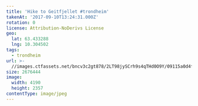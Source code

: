 ```yaml
---
title: 'Hike to Geitfjellet #trondheim'
takenAt: '2017-09-10T13:24:31.000Z'
rotation: 0
license: Attribution-NoDerivs License
geo:
  lat: 63.433288
  lng: 10.304502
tags:
  - trondheim
url: >-
  //images.ctfassets.net/bncv3c2gt878/2LT98jySCrh9s4qTHd0O9Y/09115a0d4f922ebb21b488f982c1833e/hike-to-geitfjellet-trondheim_36956521856_o
size: 2676444
image:
  width: 4190
  height: 2357
contentType: image/jpeg
---
```



